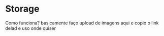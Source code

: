 # Storage
Como funciona? basicamente faço upload de imagens aqui e copio o link delad e uso onde quiser
